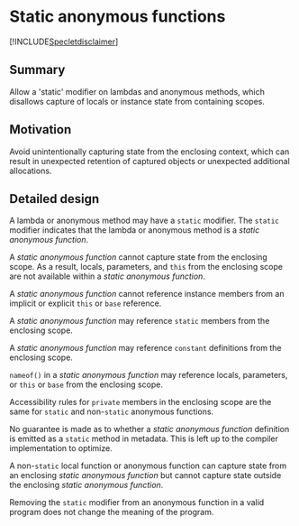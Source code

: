 # Static anonymous functions

[!INCLUDE[Specletdisclaimer](../speclet-disclaimer.md)]

## Summary

Allow a 'static' modifier on lambdas and anonymous methods, which disallows capture of locals or instance state from containing scopes.

## Motivation

Avoid unintentionally capturing state from the enclosing context, which can result in unexpected retention of captured objects or unexpected additional allocations.

## Detailed design

A lambda or anonymous method may have a `static` modifier. The `static` modifier indicates that the lambda or anonymous method is a *static anonymous function*.

A *static anonymous function* cannot capture state from the enclosing scope.
As a result, locals, parameters, and `this` from the enclosing scope are not available within a *static anonymous function*.

A *static anonymous function* cannot reference instance members from an implicit or explicit `this` or `base` reference.

A *static anonymous function* may reference `static` members from the enclosing scope.

A *static anonymous function* may reference `constant` definitions from the enclosing scope.

`nameof()` in a *static anonymous function* may reference locals, parameters, or `this` or `base` from the enclosing scope.

Accessibility rules for `private` members in the enclosing scope are the same for `static` and non-`static` anonymous functions.

No guarantee is made as to whether a *static anonymous function* definition is emitted as a `static` method in metadata. This is left up to the compiler implementation to optimize.

A non-`static` local function or anonymous function can capture state from an enclosing *static anonymous function* but cannot capture state outside the enclosing *static anonymous function*.

Removing the `static` modifier from an anonymous function in a valid program does not change the meaning of the program.
